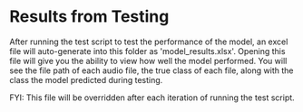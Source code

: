 # Results from Testing 

After running the test script to test the performance of the model, an excel file will auto-generate into this folder as 'model_results.xlsx'. Opening this file will give you the ability to view how well the model performed. You will see the file path of each audio file, the true class of each file, along with the class the model predicted during testing.

FYI: This file will be overridden after each iteration of running the test script.
